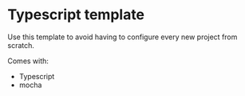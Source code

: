 # Typescript template

Use this template to avoid having to configure every new project from scratch.

Comes with:

- Typescript
- mocha
